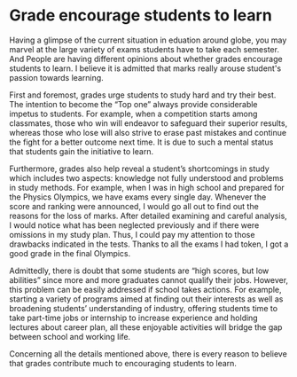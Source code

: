 # Grade encourage students to learn

Having a glimpse of the current situation in eduation around globe, you may marvel at the large variety of exams students have to take each semester. And People are having different opinions about whether grades encourage students to learn. I believe it is admitted that marks really arouse student's passion towards learning.

First and foremost, grades urge students to study hard and try their best. The intention to become the “Top one” always provide considerable impetus to students. For example, when a competition starts among classmates, those who win will endeavor to safeguard their superior results, whereas those who lose will also strive to erase past mistakes and continue the fight for a better outcome next time. It is due to such a mental status that students gain the initiative to learn.

Furthermore, grades also help reveal a student’s shortcomings in study which includes two aspects: knowledge not fully understood and problems in study methods. For example, when I was in high school and prepared for the Physics Olympics, we have exams every single day. Whenever the score and ranking were announced, I would go all out to find out the reasons for the loss of marks. After detailed examining and careful analysis, I would notice what has been neglected previously and if there were omissions in my study plan. Thus, I could pay my attention to those drawbacks indicated in the tests. Thanks to all the exams I had token, I got a good grade in the final Olympics.

Admittedly, there is doubt that some students are “high scores, but low abilities” since more and more graduates cannot qualify their jobs. However, this problem can be easily addressed if school takes actions. For example, starting a variety of programs aimed at finding out their interests as well as broadening students’ understanding of industry, offering students time to take part-time jobs or internship to increase experience and holding lectures about career plan, all these enjoyable activities will bridge the gap between school and working life.

Concerning all the details mentioned above, there is every reason to believe that grades contribute much to encouraging students to learn.

